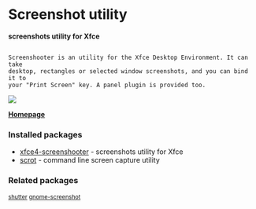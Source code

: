 # Screenshot utility

__screenshots utility for Xfce__

```

Screenshooter is an utility for the Xfce Desktop Environment. It can take
desktop, rectangles or selected window screenshots, and you can bind it to
your "Print Screen" key. A panel plugin is provided too.

```

![](https://screenshots.debian.net/thumbnail/xfce4-screenshooter/)


 **[Homepage](http://goodies.xfce.org/projects/applications/xfce4-screenshooter)**

### Installed packages

* [xfce4-screenshooter](https://packages.debian.org/jessie/xfce4-screenshooter) - screenshots utility for Xfce
* [scrot](https://packages.debian.org/jessie/scrot) - command line screen capture utility

### Related packages

<sub> [shutter](https://packages.debian.org/jessie/shutter) [gnome-screenshot](https://packages.debian.org/jessie/gnome-screenshot)  </sub>
